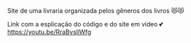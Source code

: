 Site de uma livraria organizada pelos gêneros dos livros 😻😻  

Link com a esplicação do código e do site em vídeo 💕  
https://youtu.be/RraBysllWfg
